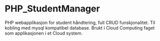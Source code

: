 # PHP_StudentManager
PHP webapplikasjon for student håndtering, full CRUD funskjonalitet. Til kobling med mysql kompatibel database. Brukt i Cloud Computing faget som applikasjonen i et Cloud system.

